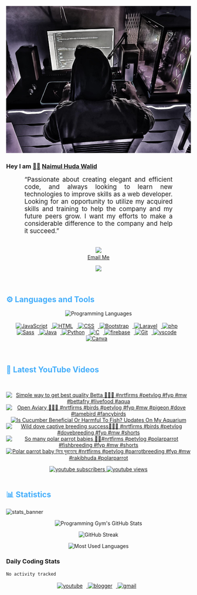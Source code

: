 <!-- ![github_cover_banner](https://www.digitalsolutionservices.com/img/services/web%20development.gif)-->

<div align="center" style="display:block;">
    <img height="400px" width="100%" alt="github cover banner" src="https://raw.githubusercontent.com/NaimulHudaWalid/NaimulHudaWalid/main/272276268_3114779035434264_920860974401480824_n.jpg"/> 
</div>

### Hey I am [👨🏻‍][facebook] [Naimul Huda Walid][youtube]



<p align:"center" style="text-align: justify; margin: 0 50px; font-size: 17px;" >
   “Passionate about creating elegant and efficient code, and always looking to learn new technologies to improve skills as a web developer. Looking for an opportunity to utilize my acquired skills and training to help the company and my future peers grow. I want my efforts to make a considerable difference to the company and help it succeed.”
<br>
<br>
<div align="center">

![](https://visitor-badge.glitch.me/badge?page_id=NaimulHudaWalid)
    <br />
[Email Me](mailto:dev.naimulhuda@gmail.com)
</div>
</p>
<!-- Typing SVG by DenverCoder1 - https://github.com/DenverCoder1/readme-typing-svg -->
<p align="center">
<!--   <a href="https://github.com/DenverCoder1/readme-typing-svg"> -->
    <img src="https://readme-typing-svg.herokuapp.com?color=E22FE4&width=380&height=45&lines=Open-Source+Enthusiast;Learning+In+Public;Empowering+Others;Nice+To+Meet+You+...&center=true"></a>

</p>
<br>
<!-- Languages and Tools -->

<h2 style="color: #44AEFB">⚙️ Languages and Tools</h2>
<div align="center" style="display:block;">
    <img width="100px" alt="Programming Languages" src="https://user-images.githubusercontent.com/78341798/194531121-47b0119a-ce00-439d-b586-125f86acb098.png"/> 
</div>
<br>   
<!-- Icons Resources -->
<!-- https://devicon.dev/ -->
<!-- https://cdn.jsdelivr.net/npm/simple-icons@v3/icons/ -->
<div align="center">
  <a href="https://developer.mozilla.org/en-US/docs/Web/JavaScript" target="_blank" rel="noreferrer">
      <img  alt="JavaScript" height="50px" style="padding-right:10px;" src="https://cdn.jsdelivr.net/gh/devicons/devicon/icons/javascript/javascript-plain.svg"/>
  </a>
  
 
  <a href="https://developer.mozilla.org/en-US/docs/Web/HTML" target="_blank" rel="noreferrer">
      <img  alt="HTML" height="50px" style="padding-right:10px;" src="https://cdn.jsdelivr.net/gh/devicons/devicon/icons/html5/html5-original.svg"/>
  </a>
  <a href="https://developer.mozilla.org/en-US/docs/Web/CSS" target="_blank" rel="noreferrer">
      <img  alt="CSS" height="50px" style="padding-right:10px;" src="https://cdn.jsdelivr.net/gh/devicons/devicon/icons/css3/css3-original.svg"/>
  </a>
  <a href="https://getbootstrap.com/" target="_blank" rel="noreferrer">
      <img  alt="Bootstrap" height="50px" style="padding-right:10px;" src="https://cdn.jsdelivr.net/gh/devicons/devicon/icons/bootstrap/bootstrap-original.svg"/>
  </a> 
  <a href="https://laravel.com/" target="_blank" rel="noreferrer">
      <img  alt="Laravel" height="50px" style="padding-right:10px;" src="https://cdn.jsdelivr.net/gh/devicons/devicon/icons/laravel/laravel-plain.svg"/>
  </a>
  <a href="https://www.php.net/" target="_blank" rel="noreferrer">
      <img  alt="php" height="50px" style="padding-right:10px;" src="https://cdn.jsdelivr.net/gh/devicons/devicon/icons/php/php-original.svg"/>
  </a>
  <a href="https://sass-lang.com/" target="_blank" rel="noreferrer">
      <img  alt="Sass" height="50px" style="padding-right:10px;" src="https://cdn.jsdelivr.net/gh/devicons/devicon/icons/sass/sass-original.svg"/>
  </a>
  <a href="https://www.java.com/en/" target="_blank" rel="noreferrer">
      <img  alt="Java" height="50px" style="padding-right:10px;" src="https://cdn.jsdelivr.net/gh/devicons/devicon/icons/java/java-original.svg"/>
  </a>    
  <a href="https://www.python.org/" target="_blank" rel="noreferrer">
      <img  alt="Python" height="50px" style="padding-right:10px;" src="https://cdn.jsdelivr.net/gh/devicons/devicon/icons/python/python-original.svg"/>
  </a>
  <a href="https://www.cprogramming.com/" target="_blank" rel="noreferrer">
      <img  alt="C" height="50px" style="padding-right:10px;" src="https://cdn.jsdelivr.net/gh/devicons/devicon/icons/c/c-original.svg"/>
  </a>
  
  <a href="https://firebase.google.com/" target="_blank" rel="noreferrer">
      <img  alt="firebase" height="50px" style="padding-right:10px;" src="https://cdn.jsdelivr.net/gh/devicons/devicon/icons/firebase/firebase-plain.svg"/>
  </a>
 
  <a href="https://git-scm.com/" target="_blank" rel="noreferrer">
      <img  alt="Git" height="50px" style="padding-right:10px;" src="https://cdn.jsdelivr.net/gh/devicons/devicon/icons/git/git-original.svg"/>
  </a>
  
  <a href="https://code.visualstudio.com/" target="_blank" rel="noreferrer">
      <img  alt="vscode" height="50px" style="padding-right:10px;"src="https://cdn.jsdelivr.net/gh/devicons/devicon/icons/vscode/vscode-original.svg"/>
  </a>
  <a href="https://www.canva.com/" target="_blank" rel="noreferrer">
      <img  alt="Canva" height="50px" style="padding-right:10px;" src="https://cdn.jsdelivr.net/gh/devicons/devicon/icons/canva/canva-original.svg"/> 
  </a>
</div>
<br>
<br>

<!-- Latest YouTube Videos -->

<h2 style="color: #44AEFB">🎦 Latest YouTube Videos</h2>
<br />

<!-- Resource/Reference: https://github.com/DenverCoder1/github-readme-youtube-cards -->
<div class="youtube videos cards" align="center">

<!-- BEGIN YOUTUBE-CARDS -->
[![Simple way to get best quality Betta 🖤💯🔥 #nrtfirms #petvlog #fyp #mw #bettafry #livefood  #aqua](https://ytcards.demolab.com/?id=hcO-3tHlf_4&title=Simple+way+to+get+best+quality+Betta+%F0%9F%96%A4%F0%9F%92%AF%F0%9F%94%A5+%23nrtfirms+%23petvlog+%23fyp+%23mw+%23bettafry+%23livefood++%23aqua&lang=en&timestamp=1719158374&background_color=%230d1117&title_color=%23ffffff&stats_color=%23dedede&max_title_lines=1&width=250&border_radius=5 "Simple way to get best quality Betta 🖤💯🔥 #nrtfirms #petvlog #fyp #mw #bettafry #livefood  #aqua")](https://www.youtube.com/watch?v=hcO-3tHlf_4)
[![Open Aviary 🖤🔥💯 #nrtfirms #birds #petvlog #fyp #mw #pigeon #dove #tamebird #fancybirds](https://ytcards.demolab.com/?id=xCfVwlxU5Y0&title=Open+Aviary+%F0%9F%96%A4%F0%9F%94%A5%F0%9F%92%AF+%23nrtfirms+%23birds+%23petvlog+%23fyp+%23mw+%23pigeon+%23dove+%23tamebird+%23fancybirds&lang=en&timestamp=1719076363&background_color=%230d1117&title_color=%23ffffff&stats_color=%23dedede&max_title_lines=1&width=250&border_radius=5 "Open Aviary 🖤🔥💯 #nrtfirms #birds #petvlog #fyp #mw #pigeon #dove #tamebird #fancybirds")](https://www.youtube.com/watch?v=xCfVwlxU5Y0)
[![Is Cucumber Beneficial Or Harmful To Fish? Updates On My Aquarium](https://ytcards.demolab.com/?id=51CRJS19Wd8&title=Is+Cucumber+Beneficial+Or+Harmful+To+Fish%3F+Updates+On+My+Aquarium&lang=en&timestamp=1719001212&background_color=%230d1117&title_color=%23ffffff&stats_color=%23dedede&max_title_lines=1&width=250&border_radius=5 "Is Cucumber Beneficial Or Harmful To Fish? Updates On My Aquarium")](https://www.youtube.com/watch?v=51CRJS19Wd8)
[![Wild dove captive breeding success🖤💯🔥 #nrtfirms #birds #petvlog #dovebreeding #fyp #mw #shorts](https://ytcards.demolab.com/?id=bwUEaVjktns&title=Wild+dove+captive+breeding+success%F0%9F%96%A4%F0%9F%92%AF%F0%9F%94%A5+%23nrtfirms+%23birds+%23petvlog+%23dovebreeding+%23fyp+%23mw+%23shorts&lang=en&timestamp=1718980336&background_color=%230d1117&title_color=%23ffffff&stats_color=%23dedede&max_title_lines=1&width=250&border_radius=5 "Wild dove captive breeding success🖤💯🔥 #nrtfirms #birds #petvlog #dovebreeding #fyp #mw #shorts")](https://www.youtube.com/watch?v=bwUEaVjktns)
[![So many polar parrot babies 🖤💯#nrtfirms #petvlog #polarparrot #fishbreeding #fyp #mw #shorts](https://ytcards.demolab.com/?id=dWmUdzO9YM8&title=So+many+polar+parrot+babies+%F0%9F%96%A4%F0%9F%92%AF%23nrtfirms+%23petvlog+%23polarparrot+%23fishbreeding+%23fyp+%23mw+%23shorts&lang=en&timestamp=1718831998&background_color=%230d1117&title_color=%23ffffff&stats_color=%23dedede&max_title_lines=1&width=250&border_radius=5 "So many polar parrot babies 🖤💯#nrtfirms #petvlog #polarparrot #fishbreeding #fyp #mw #shorts")](https://www.youtube.com/watch?v=dWmUdzO9YM8)
[![Polar parrot baby নিয়ে ঘুরতেছে #nrtfirms #petvlog #parrotbreeding #fyp #mw #rakibhuda #polarparrot](https://ytcards.demolab.com/?id=q7XuvMmoDGk&title=Polar+parrot+baby+%E0%A6%A8%E0%A6%BF%E0%A7%9F%E0%A7%87+%E0%A6%98%E0%A7%81%E0%A6%B0%E0%A6%A4%E0%A7%87%E0%A6%9B%E0%A7%87+%23nrtfirms+%23petvlog+%23parrotbreeding+%23fyp+%23mw+%23rakibhuda+%23polarparrot&lang=en&timestamp=1718731857&background_color=%230d1117&title_color=%23ffffff&stats_color=%23dedede&max_title_lines=1&width=250&border_radius=5 "Polar parrot baby নিয়ে ঘুরতেছে #nrtfirms #petvlog #parrotbreeding #fyp #mw #rakibhuda #polarparrot")](https://www.youtube.com/watch?v=q7XuvMmoDGk)
<!-- END YOUTUBE-CARDS -->
</div>

<!-- Begin Youtube Buttons -->
<!-- Resource/Reference:  https://github.com/DenverCoder1/custom-icon-badges -->
<div class="youtube buttons" align="center">
    <a href="https://www.youtube.com/channel/UCa3YaFwzSII0kKg3Nads2dQ"  target="_blank">
        <img alt="youtube subscribers" src="https://img.shields.io/youtube/channel/subscribers/UCa3YaFwzSII0kKg3Nads2dQ?logo=youtube&logoColor=red&style=for-the-badge"/>
    </a> 
    <a href="https://www.youtube.com/channel/UCa3YaFwzSII0kKg3Nads2dQ"  target="_blank">
        <img alt="youtube views" src="https://custom-icon-badges.demolab.com/youtube/channel/views/UCa3YaFwzSII0kKg3Nads2dQ?color=%23E05D44&logo=eye&logoColor=white&style=for-the-badge&labelColor=#555555"/>
    </a> 
</div>
<br>
<!-- End Youtube Buttons -->

<!-- Statistics -->

<h2 style="color: #44AEFB">📊 Statistics</h2>

![stats_banner](https://user-images.githubusercontent.com/78341798/194534778-d662496c-ae00-4e8d-ae9b-b90912054e7f.gif)

<!-- Begin Stats Cards -->
<!-- Resources:  -->
<!-- Github & Languages Stats: https://github.com/naimul15-12090/github-readme-stats --> 
<!-- Streak Stats: https://github.com/denvercoder1/github-readme-streak-stats -->
<!-- Change the value after ?username= to your GitHub username. -->
<div class="stats" align="center">

![Programming Gym's GitHub Stats](https://github-readme-stats.vercel.app/api?username=NaimulHudaWalid&hide=stars&count_private=true&show_icons=true&theme=algolia&border_radius=20)

![GitHub Streak](https://streak-stats.demolab.com?user=NaimulHudaWalid&count_private=true&theme=algolia&border_radius=22)

![Most Used Languages](https://github-readme-stats.vercel.app/api/top-langs/?username=NaimulHudaWalid&langs_count=8&layout=compact&show_icons=true&theme=algolia&border_radius=20)
    
<!-- ![Top Langs](https://github-readme-stats.vercel.app/api/top-langs/?username=naimul15-12090&langs_count=8) -->
<!-- [![Top Langs](https://github-readme-stats.vercel.app/api/top-langs/?username=naimul15-12090&layout=compact)](https://github.com/anuraghazra/github-readme-stats)
 -->
    
</div>
<!--  End Stats Cards -->



### Daily Coding Stats
<!--START_SECTION:waka-->

```txt
No activity tracked
```

<!--END_SECTION:waka-->
<!-- Begin Footer -->
<!-- Icons Resources -->
<!-- https://devicon.dev/ -->
<div class="footer" align="center" style="margin:15px;">
    <a href="https://www.youtube.com/channel/UCa3YaFwzSII0kKg3Nads2dQ" target="_blank">
        <img  style="margin:0 10px 10px 0;" src="https://user-images.githubusercontent.com/78341798/194531650-698ef1b1-9cbd-4b4f-96ef-5a2ec4b5d7e6.svg" alt="youtube" width="40px"/>
    </a>
    <a href="https://www.linkedin.com/in/naimulhudawalid/" target="_blank">
        <img style="margin:0 10px 10px 0;" src="https://user-images.githubusercontent.com/78341798/194531458-b5dfeb1b-bad5-4dfa-909a-2e402262db9a.svg" alt="blogger" width="40px"/>
    </a>
    <a href="mailto:dev.naimulhuda@gmail.com" target="_blank">
        <img style="margin:0 10px 10px 0;" src="https://user-images.githubusercontent.com/78341798/194531383-ddb2b774-5bb9-491c-b601-4a4a7d9792fb.svg" alt="gmail" width="40px"/>
    </a>
</div>
<!-- End Footer -->

[youtube]: https://www.youtube.com/channel/UCa3YaFwzSII0kKg3Nads2dQ
[facebook]: https://www.facebook.com/profile.php?id=100007065945838
